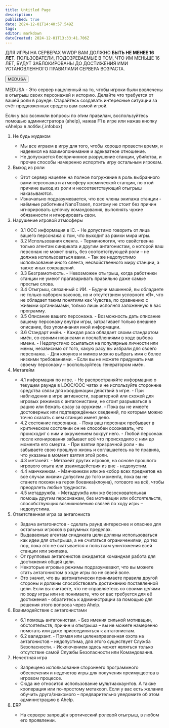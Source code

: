 ```yaml
---
title: Untitled Page
description: 
published: true
date: 2024-12-01T14:40:57.549Z
tags: 
editor: markdown
dateCreated: 2024-12-01T13:33:41.706Z
---
```


<div id="rule-table">
  <p id="warn" class="t-red">ДЛЯ ИГРЫ НА СЕРВЕРАХ WWDP ВАМ ДОЛЖНО <b>БЫТЬ НЕ МЕНЕЕ 16 ЛЕТ</b>. ПОЛЬЗОВАТЕЛИ, ПОДОЗРЕВАЕМЫЕ В ТОМ, ЧТО ИМ МЕНЬШЕ 16 ЛЕТ, БУДУТ ЗАБЛОКИРОВАНЫ ДО ДОСТИЖЕНИЯ ИМИ УСТАНОВЛЕННОГО ПРАВИЛАМИ СЕРВЕРА ВОЗРАСТА.</p>
	<div id="servers">
    <button id="medusa">MEDUSA</button>
	</div>
  <div id="rule">

<p class="t-red"><span id="medusa-in-text">MEDUSA</span> - Это сервер нацеленный на то, чтобы игроки были вовлечены в отыгрыш своих персонажей и историю. Делайте что требуется от вашей роли в раунде. Старайтесь создавать интересные ситуации за счёт предложенных средств вам самой игрой.</p>

Если у вас возникли вопросы по этим правилам, воспользуйтесь помощью администратора (ahelp), нажав F1 в игре или нажав кнопку «Ahelp» в лобби.{.infobox}
    
<ol id="rule-list">
<li>Не будь мудаком</li>
  <ul class="ul-in-list">
    <li>Мы все играем в игру для того, чтобы хорошо провести время, и надеемся на взаимопонимание и адекватное отношение.</li>
    <li>Не допускается беспричинное разрушение станции, убийства, и прочие способы намеренно испортить игру остальным игрокам.</li>
  </ul>
<li>Выход из роли</li>
  <ul class="ul-in-list">
   <li>Этот сервер нацелен на полное погружение в роль выбранного вами персонажа и атмосферу космической станции, по этой причине выход из роли и несоответствующий отыгрыш <span class="t-red">наказываются</span>.</li>
   <li>Изначально подразумевается, что все члены экипажа станции - наёмные работники NanoTrasen, поэтому не стоит без причин игнорировать цепочку командования, выполнять чужие обязанности и игнорировать свои.</li>
  </ul>
<li>Нарушение игровой атмосферы</li>
  <ul class="ul-in-list">
   <li>3.1 OOC информация в IC.
   - <span class="t-red">Не допустимо говорить от лица вашего персонажа о том, что выходит за рамки мира игры</span>.
   </li>
   <li>3.2 Использования сленга.
   - Терминология, что свойственна только агентам синдиката и другим антагонистам, о которой ваш персонаж не может знать, без соответствующей роли – <span class="t-red">не должна использоваться вами</span>.
   - Так же <span class="t-red">недопустимо</span> использование иного сленга, несвойственного миру станции, а также иных сокращений.
   </li>
   <li>3.3 Безграмотность.
   - Невозможен отыгрыш, когда работники станции не умеют <span class="t-red">прагаваривать</span> правильно даже самые простые слова.
   </li>
   <li>3.4 Отыгрыш, связанный с ИИ.
   - Будучи машинной, вы обладаете не только набором законов, но и отсутствием условного «Я», что не обладает таким понятиям как Чувства, по сравнению с живыми организмами, только лишь исполняя заложенную в вас программу.
   </li>
   <li>3.5 Описание вашего персонажа.
   - Возможность дать описание вашему персонажу внутри игры, <span class="t-green">затрагивает только внешнее описание</span>, без упоминания иной информации.
   </li>
   <li>3.6 Стандарт имён.
   - Каждая раса обладает своим стандартом имён, со своими нюансами и послаблениями в ходе выбора имени.
   - <span class="t-red">Недопустимо</span> ссылаться на популярные личности или мемы, независимо от того, какую расу вы избрали для своего персонажа.
   - <span class="t-green">Для клоунов и мимов можно выбрать имя с более низкими требованиями</span>.
   - Если вы не можете придумать имя своему персонажу – воспользуйтесь генератором имён.
   </li>
  </ul>
<li>Метагейм</li>
  <ul class="ul-in-list">
   <li>4.1 информация по игре.
   - <span class="t-red">Не распространяйте информацию о текущем раунде в LOOC/OOC чатах и не используйте сторонние средства связи для координации действий в игре</span>.
   - При наблюдении в игре активности, характерной или схожей для игровых режимов с антагонистами, не стоит разрываться в рацию или бежать сразу за оружием.
   - Пока вы не имеете <span class="t-red">достоверных</span> или <span class="t-red">подтверждённых сведений</span>, по которым можно точно сказать с кем станция имеет дело.
   </li>
   <li>4.2 состояние персонажа.
   - Пока ваш персонаж пребывает в критическом состоянии он не способен осознавать, что происходит с ним и окружением вокруг него.
   - Любой персонаж после клонирования <span class="t-red">забывает</span> всё что происходило с ним до момента его смерти.
   - При взятии призрачной роли - вы забываете свою прошлую жизнь и соглашаетесь на те правила, что указаны в момент взятия этой роли.
   </li>
   <li>4.3 метахейт.
   - Метахейт других игроков, на основе прошлого игрового опыта или взаимодействия из вне - <span class="t-red">недопустим</span>.
   </li>
   <li>4.4 манчкинизм.
   - Манчкинизм или же «сбор всех предметов на все случаи жизни» допустим до того момента, пока вы не станете похожи на героя боевика(клоуна), готового на всё, чтобы преодолеть любые трудности.
   </li>
   <li>4.5 метадружба.
   - Метадружба или же безосновательная помощь другим персонажам, без мотивации или обстоятельств, способствующих возникновению связей по ходу игры – <span class="t-red">недопустима</span>.
   </li>
  </ul>
<li>Ответственная игра за антагониста</li>
  <ul class="ul-in-list">
   <li>Задача антагонистов - сделать раунд интереснее и опаснее для остальных игроков в разумных пределах.</li>
   <li>Выдаваемые агентам синдиката цели должны использоваться как идеи для отыгрыша, а не считаться ограничениями, до тех пор, пока это не скатывается к <span class="t-red">попыткам уничтожения всей станции или экипажа</span>.</li>
   <li>От групповых антагонистов ожидается командная работа для достижения общей цели.</li>
   <li>Некоторые игровые режимы подразумевают, что вы можете стать антагонистом в ходе игры по не своей воле.</li>
   <li>Это значит, что вы <span class="t-red">автоматически принимаете правила другой стороны</span> и должны способствовать достижению поставленной цели.
    Если вы считаете, что не справляетесь со своими целями по ходу игры или не понимаете, что от вас требуется для её достижения - обратитесь к администрации за помощью для решения этого вопроса через Ahelp.</li>
  </ul>
<li>Взаимодействие с антагонистами</li>
  <ul class="ul-in-list">
   <li>6.1 помощь антагонистам.
   - Без имения сильной мотивации, обстоятельств, причин и отыгрыша – <span class="t-red">вы не можете намеренно помогать или даже присоединяться к антагонистам</span>.
   </li>
   <li>6.2 валидхант.
   - Прямая или целенаправленная охота на антагонистов – <span class="t-red">недопустима</span>, для этого существует Служба Безопасности.
   - <span class="t-green">Исключением здесь может являться только отсутствие самой Службы Безопасности или Командования.</span>
   </li>
  </ul>
<li>Нечестная игра</li>
  <ul class="ul-in-list">
   <li><span class="t-red">Запрещено использование стороннего программного обеспечения и недочетов игры для получения преимущества в игровом процессе.</span>
   <li>Сюда же относится использование мультиаккаунтов. А также кооперация или по-простому метакооп.
    <span class="t-green">Если у вас есть желание обучить друга/знакомого – предварительно уведомите об этом администрацию в Ahelp.</span></li>
  </ul>
<li>ERP</li>
  <ul class="ul-in-list">
   <li><span class="t-red">На сервере запрещён эротический ролевой отыгрыш, в любом его проявлении.</span></li>
  </ul>
</ol>
  </div>
</div>